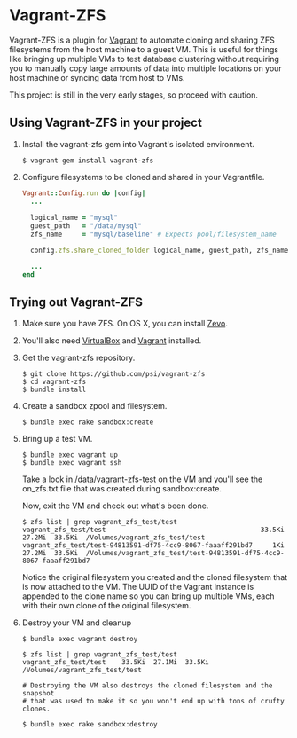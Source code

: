 # Vagrant-ZFS

Vagrant-ZFS is a plugin for [Vagrant][1] to automate cloning and sharing
ZFS filesystems from the host machine to a guest VM. This is useful for
things like bringing up multiple VMs to test database clustering without
requiring you to manually copy large amounts of data into multiple
locations on your host machine or syncing data from host to VMs.

This project is still in the very early stages, so proceed with caution.

## Using Vagrant-ZFS in your project

1. Install the vagrant-zfs gem into Vagrant's isolated environment.

    ```
    $ vagrant gem install vagrant-zfs
    ```

2. Configure filesystems to be cloned and shared in your Vagrantfile.

    ```ruby
    Vagrant::Config.run do |config|
      ...
      
      logical_name = "mysql"
      guest_path   = "/data/mysql"
      zfs_name     = "mysql/baseline" # Expects pool/filesystem_name
 
      config.zfs.share_cloned_folder logical_name, guest_path, zfs_name

      ...
    end
    ``` 

## Trying out Vagrant-ZFS

1. Make sure you have ZFS. On OS X, you can install [Zevo][2].
2. You'll also need [VirtualBox][3] and [Vagrant][1] installed.
3. Get the vagrant-zfs repository.

    ```
    $ git clone https://github.com/psi/vagrant-zfs
    $ cd vagrant-zfs
    $ bundle install
    ```

4. Create a sandbox zpool and filesystem.

    ```
    $ bundle exec rake sandbox:create
    ```

5. Bring up a test VM.

    ```
    $ bundle exec vagrant up
    $ bundle exec vagrant ssh
    ```
    
   Take a look in /data/vagrant-zfs-test on the VM and you'll
   see the on_zfs.txt file that was created during sandbox:create.
   
   Now, exit the VM and check out what's been done.
   
    ``` 
    $ zfs list | grep vagrant_zfs_test/test
    vagrant_zfs_test/test                                       33.5Ki 27.2Mi  33.5Ki  /Volumes/vagrant_zfs_test/test
    vagrant_zfs_test/test-94813591-df75-4cc9-8067-faaaff291bd7     1Ki 27.2Mi  33.5Ki  /Volumes/vagrant_zfs_test/test-94813591-df75-4cc9-8067-faaaff291bd7
    ```
    
   Notice the original filesystem you created and the cloned filesystem
   that is now attached to the VM. The UUID of the Vagrant instance is
   appended to the clone name so you can bring up multiple VMs, each with
   their own clone of the original filesystem.
    
6. Destroy your VM and cleanup

    ```
    $ bundle exec vagrant destroy
    
    $ zfs list | grep vagrant_zfs_test/test
    vagrant_zfs_test/test    33.5Ki  27.1Mi  33.5Ki /Volumes/vagrant_zfs_test/test
    
    # Destroying the VM also destroys the cloned filesystem and the snapshot
    # that was used to make it so you won't end up with tons of crufty clones.

    $ bundle exec rake sandbox:destroy
    ```

[1]: http://www.vagrantup.com/
[2]: http://getgreenbytes.com/solutions/zevo/
[3]: https://www.virtualbox.org/
